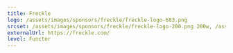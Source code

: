 ```yaml
---
title: Freckle
logo: /assets/images/sponsors/freckle/freckle-logo-683.png
srcset: /assets/images/sponsors/freckle/freckle-logo-200.png 200w, /assets/images/sponsors/freckle/freckle-logo-400.png 400w, /assets/images/sponsors/freckle/freckle-logo-683.png 683w
externalUrl: https://freckle.com/
level: Functor
---
```

